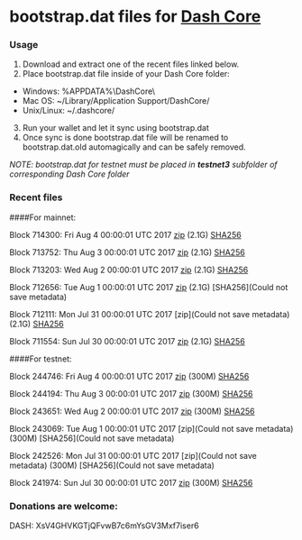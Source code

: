 # bootstrap.dat files for [Dash Core](https://www.dash.org)

### Usage

1. Download and extract one of the recent files linked below.
2. Place bootstrap.dat file inside of your Dash Core folder:
 - Windows: %APPDATA%\DashCore\
 - Mac OS: ~/Library/Application Support/DashCore/
 - Unix/Linux: ~/.dashcore/
3. Run your wallet and let it sync using bootstrap.dat
4. Once sync is done bootstrap.dat file will be renamed to bootstrap.dat.old automagically and can be safely removed.

_NOTE: bootstrap.dat for testnet must be placed in **testnet3** subfolder of corresponding Dash Core folder_

### Recent files

####For mainnet:

Block 714300: Fri Aug  4 00:00:01 UTC 2017 [zip](https://transfer.sh/7WNKu/bootstrap.dat.20170804.zip) (2.1G) [SHA256](https://transfer.sh/PSNRh/sha256.txt)

Block 713752: Thu Aug  3 00:00:01 UTC 2017 [zip](https://transfer.sh/Ef8c5/bootstrap.dat.20170803.zip) (2.1G) [SHA256](https://transfer.sh/J9PyW/sha256.txt)

Block 713203: Wed Aug  2 00:00:01 UTC 2017 [zip](https://transfer.sh/O2N58/bootstrap.dat.20170802.zip) (2.1G) [SHA256](https://transfer.sh/A3XUO/sha256.txt)

Block 712656: Tue Aug  1 00:00:01 UTC 2017 [zip](https://transfer.sh/FJbt5/bootstrap.dat.20170801.zip) (2.1G) [SHA256](Could not save metadata)

Block 712111: Mon Jul 31 00:00:01 UTC 2017 [zip](Could not save metadata) (2.1G) [SHA256](https://transfer.sh/J6w6G/sha256.txt)

Block 711554: Sun Jul 30 00:00:01 UTC 2017 [zip](https://transfer.sh/sxCHu/bootstrap.dat.20170730.zip) (2.1G) [SHA256](https://transfer.sh/dhWXB/sha256.txt)

####For testnet:

Block 244746: Fri Aug  4 00:00:01 UTC 2017 [zip](https://transfer.sh/Sw4kM/bootstrap.dat.20170804.zip) (300M) [SHA256](https://transfer.sh/kqISX/sha256.txt)

Block 244194: Thu Aug  3 00:00:01 UTC 2017 [zip](https://transfer.sh/DAEUS/bootstrap.dat.20170803.zip) (300M) [SHA256](https://transfer.sh/wySSM/sha256.txt)

Block 243651: Wed Aug  2 00:00:01 UTC 2017 [zip](https://transfer.sh/7umWx/bootstrap.dat.20170802.zip) (300M) [SHA256](https://transfer.sh/GTnYY/sha256.txt)

Block 243069: Tue Aug  1 00:00:01 UTC 2017 [zip](Could not save metadata) (300M) [SHA256](Could not save metadata)

Block 242526: Mon Jul 31 00:00:01 UTC 2017 [zip](Could not save metadata) (300M) [SHA256](Could not save metadata)

Block 241974: Sun Jul 30 00:00:01 UTC 2017 [zip](https://transfer.sh/YmWZL/bootstrap.dat.20170730.zip) (300M) [SHA256](https://transfer.sh/vHZcM/sha256.txt)

### Donations are welcome:

DASH: XsV4GHVKGTjQFvwB7c6mYsGV3Mxf7iser6
